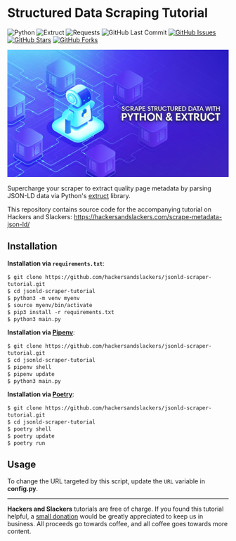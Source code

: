 # Structured Data Scraping Tutorial

![Python](https://img.shields.io/badge/Python-v^3.8-blue.svg?logo=python&longCache=true&logoColor=white&colorB=5e81ac&style=flat-square&colorA=4c566a)
![Extruct](https://img.shields.io/badge/Extruct-v0.9.0-blue.svg?longCache=true&logo=flask&style=flat-square&logoColor=white&colorB=5e81ac&colorA=4c566a)
![Requests](https://img.shields.io/badge/Requests-v2.24.0-blue.svg?longCache=true&logo=flask&style=flat-square&logoColor=white&colorB=5e81ac&colorA=4c566a)
![GitHub Last Commit](https://img.shields.io/github/last-commit/google/skia.svg?style=flat-square&colorA=4c566a&colorB=a3be8c&logo=GitHub)
[![GitHub Issues](https://img.shields.io/github/issues/hackersandslackers/jsonld-scraper-tutorial.svg?style=flat-square&colorA=4c566a&logo=GitHub&colorB=ebcb8b)](https://github.com/hackersandslackers/jsonld-scraper-tutorial/issues)
[![GitHub Stars](https://img.shields.io/github/stars/hackersandslackers/jsonld-scraper-tutorial.svg?style=flat-square&colorA=4c566a&logo=GitHub&colorB=ebcb8b)](https://github.com/hackersandslackers/jsonld-scraper-tutorial/stargazers)
[![GitHub Forks](https://img.shields.io/github/forks/hackersandslackers/jsonld-scraper-tutorial.svg?style=flat-square&colorA=4c566a&logo=GitHub&colorB=ebcb8b)](https://github.com/hackersandslackers/jsonld-scraper-tutorial/network)

![Extruct Tutorial](https://github.com/hackersandslackers/jsonld-scraper-tutorial/blob/master/.github/json-ld-pyld-1@2x.jpg?raw=true)

Supercharge your scraper to extract quality page metadata by parsing JSON-LD data via Python's [extruct](https://github.com/scrapinghub/extruct) library.

This repository contains source code for the accompanying tutorial on Hackers and Slackers: https://hackersandslackers.com/scrape-metadata-json-ld/


## Installation

**Installation via `requirements.txt`**:

```shell
$ git clone https://github.com/hackersandslackers/jsonld-scraper-tutorial.git
$ cd jsonld-scraper-tutorial
$ python3 -m venv myenv
$ source myenv/bin/activate
$ pip3 install -r requirements.txt
$ python3 main.py
```

**Installation via [Pipenv](https://pipenv-fork.readthedocs.io/en/latest/)**:

```shell
$ git clone https://github.com/hackersandslackers/jsonld-scraper-tutorial.git
$ cd jsonld-scraper-tutorial
$ pipenv shell
$ pipenv update
$ python3 main.py
```

**Installation via [Poetry](https://python-poetry.org/)**:

```shell
$ git clone https://github.com/hackersandslackers/jsonld-scraper-tutorial.git
$ cd jsonld-scraper-tutorial
$ poetry shell
$ poetry update
$ poetry run
```

## Usage

To change the URL targeted by this script, update the `URL` variable in **config.py**.

-----

**Hackers and Slackers** tutorials are free of charge. If you found this tutorial helpful, a [small donation](https://www.buymeacoffee.com/hackersslackers) would be greatly appreciated to keep us in business. All proceeds go towards coffee, and all coffee goes towards more content.
